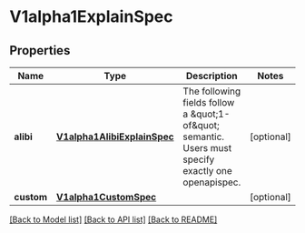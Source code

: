 # V1alpha1ExplainSpec

## Properties
Name | Type | Description | Notes
------------ | ------------- | ------------- | -------------
**alibi** | [**V1alpha1AlibiExplainSpec**](V1alpha1AlibiExplainSpec.md) | The following fields follow a \&quot;1-of\&quot; semantic. Users must specify exactly one openapispec. | [optional] 
**custom** | [**V1alpha1CustomSpec**](V1alpha1CustomSpec.md) |  | [optional] 

[[Back to Model list]](../README.md#documentation-for-models) [[Back to API list]](../README.md#documentation-for-api-endpoints) [[Back to README]](../README.md)


